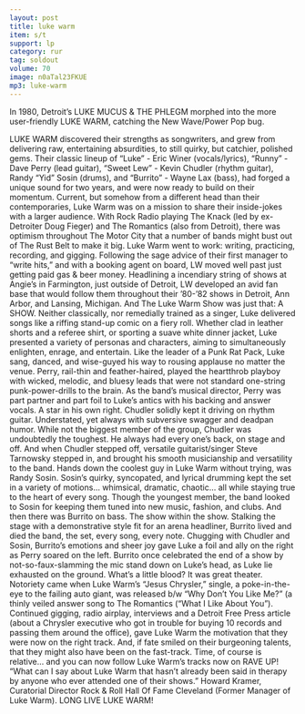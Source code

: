 ```yaml
---
layout: post
title: luke warm
item: s/t
support: lp
category: rur
tag: soldout
volume: 70
image: n0aTal23FKUE
mp3: luke-warm
---
```


In 1980, Detroit’s LUKE MUCUS & THE PHLEGM morphed into the more user-friendly LUKE WARM, catching the New Wave/Power Pop bug.

LUKE WARM discovered their strengths as songwriters, and grew from delivering raw, entertaining absurdities, to still quirky, but catchier, polished gems. Their classic lineup of “Luke” - Eric Winer (vocals/lyrics), “Runny” - Dave Perry (lead guitar), “Sweet Lew” - Kevin Chudler (rhythm guitar), Randy “Yid” Sosin (drums), and “Burrito” - Wayne Lax (bass), had forged a unique sound for two years, and were now ready to build on their momentum. Current, but somehow from a different head than their contemporaries, Luke Warm was on a mission to share their inside-jokes with a larger audience. With Rock Radio playing The Knack (led by ex-Detroiter Doug Fieger) and The Romantics (also from Detroit), there was optimism throughout The Motor City that a number of bands might bust out of The Rust Belt to make it big. Luke Warm went to work: writing, practicing, recording, and gigging. Following the sage advice of their first manager to “write hits,” and with a booking agent on board, LW moved well past just getting paid gas & beer money. Headlining a incendiary string of shows at Angie’s in Farmington, just outside of Detroit, LW developed an avid fan base that would follow them throughout their ’80-’82 shows in Detroit, Ann Arbor, and Lansing, Michigan. And The Luke Warm Show was just that: A SHOW. Neither classically, nor remedially trained as a singer, Luke delivered songs like a riffing stand-up comic on a fiery roll. Whether clad in leather shorts and a referee shirt, or sporting a suave white dinner jacket, Luke presented a variety of personas and characters, aiming to simultaneously enlighten, enrage, and entertain. Like the leader of a Punk Rat Pack, Luke sang, danced, and wise-guyed his way to rousing applause no matter the venue. Perry, rail-thin and feather-haired, played the heartthrob playboy with wicked, melodic, and bluesy leads that were not standard one-string punk-power-drills to the brain. As the band’s musical director, Perry was part partner and part foil to Luke’s antics with his backing and answer vocals. A star in his own right. Chudler solidly kept it driving on rhythm guitar. Understated, yet always with subversive swagger and deadpan humor. While not the biggest member of the group, Chudler was undoubtedly the toughest. He always had every one’s back, on stage and off. And when Chudler stepped off, versatile guitarist/singer Steve Tarnowsky stepped in, and brought his smooth musicianship and versatility to the band. Hands down the coolest guy in Luke Warm without trying, was Randy Sosin. Sosin’s quirky, syncopated, and lyrical drumming kept the set in a variety of motions… whimsical, dramatic, chaotic… all while staying true to the heart of every song. Though the youngest member, the band looked to Sosin for keeping them tuned into new music, fashion, and clubs. And then there was Burrito on bass. The show within the show. Stalking the stage with a demonstrative style fit for an arena headliner, Burrito lived and died the band, the set, every song, every note. Chugging with Chudler and Sosin, Burrito’s emotions and sheer joy gave Luke a foil and ally on the right as Perry soared on the left. Burrito once celebrated the end of a show by not-so-faux-slamming the mic stand down on Luke’s head, as Luke lie exhausted on the ground. What’s a little blood? It was great theater. Notoriety came when Luke Warm’s “Jesus Chrysler,” single, a poke-in-the-eye to the failing auto giant, was released b/w “Why Don’t You Like Me?” (a thinly veiled answer song to The Romantics (“What I Like About You”). Continued gigging, radio airplay, interviews and a Detroit Free Press article (about a Chrysler executive who got in trouble for buying 10 records and passing them around the office), gave Luke Warm the motivation that they were now on the right track. And, if fate smiled on their burgeoning talents, that they might also have been on the fast-track. Time, of course is relative… and you can now follow Luke Warm’s tracks now on RAVE UP! “What can I say about Luke Warm that hasn’t already been said in therapy by anyone who ever attended one of their shows.” Howard Kramer, Curatorial Director Rock & Roll Hall Of Fame Cleveland (Former Manager of Luke Warm). LONG LIVE LUKE WARM!
